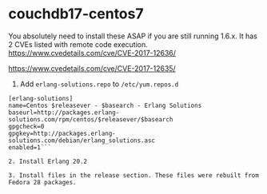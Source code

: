 # couchdb17-centos7

You absolutely need to install these ASAP if you are still running 1.6.x. It has 2 CVEs listed with remote code execution.
https://www.cvedetails.com/cve/CVE-2017-12636/

https://www.cvedetails.com/cve/CVE-2017-12635/

1. Add `erlang-solutions.repo` to `/etc/yum.repos.d`
```dosini
[erlang-solutions]
name=Centos $releasever - $basearch - Erlang Solutions
baseurl=http://packages.erlang-solutions.com/rpm/centos/$releasever/$basearch
gpgcheck=0
gpgkey=http://packages.erlang-solutions.com/debian/erlang_solutions.asc
enabled=1```

2. Install Erlang 20.2 

3. Install files in the release section. These files were rebuilt from Fedora 28 packages.
